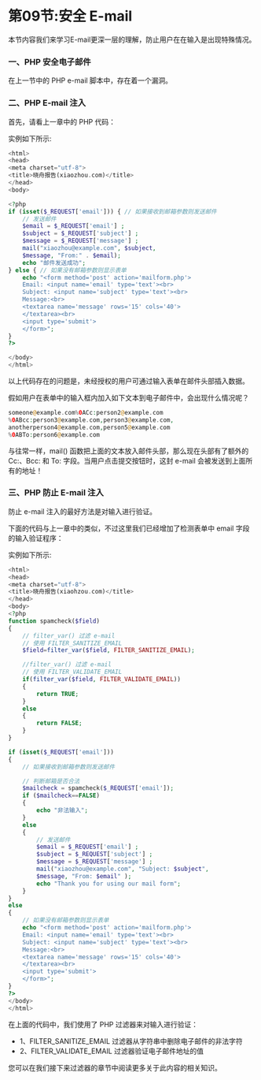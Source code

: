# 第09节:安全 E-mail
本节内容我们来学习E-mail更深一层的理解，防止用户在在输入是出现特殊情况。

### 一、PHP 安全电子邮件
在上一节中的 PHP e-mail 脚本中，存在着一个漏洞。

### 二、PHP E-mail 注入
首先，请看上一章中的 PHP 代码：

实例如下所示:

``` php
<html>
<head>
<meta charset="utf-8">
<title>晓舟报告(xiaozhou.com)</title>
</head>
<body>

<?php
if (isset($_REQUEST['email'])) { // 如果接收到邮箱参数则发送邮件
    // 发送邮件
    $email = $_REQUEST['email'] ;
    $subject = $_REQUEST['subject'] ;
    $message = $_REQUEST['message'] ;
    mail("xiaozhou@example.com", $subject,
    $message, "From:" . $email);
    echo "邮件发送成功";
} else { // 如果没有邮箱参数则显示表单
    echo "<form method='post' action='mailform.php'>
    Email: <input name='email' type='text'><br>
    Subject: <input name='subject' type='text'><br>
    Message:<br>
    <textarea name='message' rows='15' cols='40'>
    </textarea><br>
    <input type='submit'>
    </form>";
}
?>

</body>
</html>
```

以上代码存在的问题是，未经授权的用户可通过输入表单在邮件头部插入数据。

假如用户在表单中的输入框内加入如下文本到电子邮件中，会出现什么情况呢？

``` php
someone@example.com%0ACc:person2@example.com
%0ABcc:person3@example.com,person3@example.com,
anotherperson4@example.com,person5@example.com
%0ABTo:person6@example.com
```

与往常一样，mail() 函数把上面的文本放入邮件头部，那么现在头部有了额外的 Cc:、Bcc: 和 To: 字段。当用户点击提交按钮时，这封 e-mail 会被发送到上面所有的地址！

### 三、PHP 防止 E-mail 注入
防止 e-mail 注入的最好方法是对输入进行验证。

下面的代码与上一章中的类似，不过这里我们已经增加了检测表单中 email 字段的输入验证程序：

实例如下所示:

``` php
<html>
<head>
<meta charset="utf-8">
<title>晓舟报告(xiaohzou.com)</title>
</head>
<body>
<?php
function spamcheck($field)
{
    // filter_var() 过滤 e-mail
    // 使用 FILTER_SANITIZE_EMAIL
    $field=filter_var($field, FILTER_SANITIZE_EMAIL);

    //filter_var() 过滤 e-mail
    // 使用 FILTER_VALIDATE_EMAIL
    if(filter_var($field, FILTER_VALIDATE_EMAIL))
    {
        return TRUE;
    }
    else
    {
        return FALSE;
    }
}

if (isset($_REQUEST['email']))
{
    // 如果接收到邮箱参数则发送邮件

    // 判断邮箱是否合法
    $mailcheck = spamcheck($_REQUEST['email']);
    if ($mailcheck==FALSE)
    {
        echo "非法输入";
    }
    else
    {    
        // 发送邮件
        $email = $_REQUEST['email'] ;
        $subject = $_REQUEST['subject'] ;
        $message = $_REQUEST['message'] ;
        mail("xiaozhou@example.com", "Subject: $subject",
        $message, "From: $email" );
        echo "Thank you for using our mail form";
    }
}
else
{ 
    // 如果没有邮箱参数则显示表单
    echo "<form method='post' action='mailform.php'>
    Email: <input name='email' type='text'><br>
    Subject: <input name='subject' type='text'><br>
    Message:<br>
    <textarea name='message' rows='15' cols='40'>
    </textarea><br>
    <input type='submit'>
    </form>";
}
?>
</body>
</html>
```

在上面的代码中，我们使用了 PHP 过滤器来对输入进行验证：

* 1、FILTER_SANITIZE_EMAIL 过滤器从字符串中删除电子邮件的非法字符
* 2、FILTER_VALIDATE_EMAIL 过滤器验证电子邮件地址的值

您可以在我们接下来过滤器的章节中阅读更多关于此内容的相关知识。